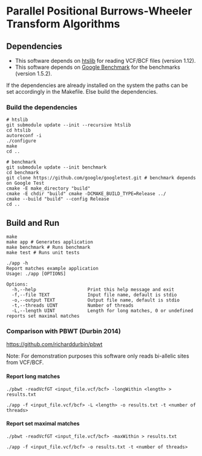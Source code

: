 # Parallel Positional Burrows-Wheeler Transform Algorithms

## Dependencies

- This software depends on [htslib](https://github.com/samtools/htslib) for reading VCF/BCF files (version 1.12).
- This software depends on [Google Benchmark](https://github.com/google/benchmark) for the benchmarks (version 1.5.2).

If the dependencies are already installed on the system the paths can be set accordingly in the Makefile. Else build the dependencies.

### Build the dependencies

```shell
# htslib
git submodule update --init --recursive htslib
cd htslib
autoreconf -i
./configure
make
cd ..

# benchmark
git submodule update --init benchmark
cd benchmark
git clone https://github.com/google/googletest.git # benchmark depends on Google Test
cmake -E make_directory "build"
cmake -E chdir "build" cmake -DCMAKE_BUILD_TYPE=Release ../
cmake --build "build" --config Release
cd ..
```

## Build and Run

```shell
make
make app # Generates application
make benchmark # Runs benchmark
make test # Runs unit tests
```

```shell
./app -h
Report matches example application
Usage: ./app [OPTIONS]

Options:
  -h,--help                   Print this help message and exit
  -f,--file TEXT              Input file name, default is stdio
  -o,--output TEXT            Output file name, default is stdio
  -t,--threads UINT           Number of threads
  -L,--length UINT            Length for long matches, 0 or undefined reports set maximal matches
```

### Comparison with PBWT (Durbin 2014)

https://github.com/richarddurbin/pbwt

Note: For demonstration purposes this software only reads bi-allelic sites from VCF/BCF.

#### Report long matches

```shell
./pbwt -readVcfGT <input_file.vcf/bcf> -longWithin <length> > results.txt
```

```shell
./app -f <input_file.vcf/bcf> -L <length> -o results.txt -t <number of threads>
```

#### Report set maximal matches

```shell
./pbwt -readVcfGT <input_file.vcf/bcf> -maxWithin > results.txt
```

```shell
./app -f <input_file.vcf/bcf> -o results.txt -t <number of threads>
```